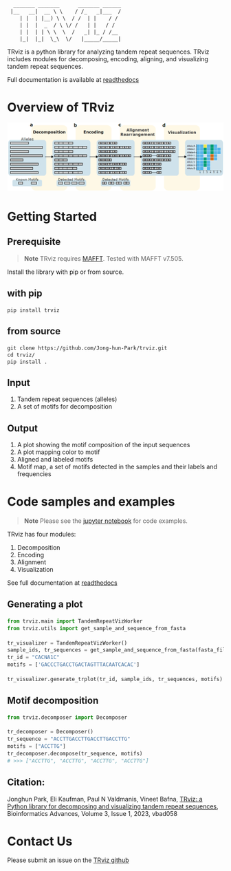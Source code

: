 ```
  _______ _______      _______ ______
 |__   __|  __ \ \    / /_   _|___  /
    | |  | |__) \ \  / /  | |    / / 
    | |  |  _  / \ \/ /   | |   / /  
    | |  | | \ \  \  /   _| |_ / /__ 
    |_|  |_|  \_\  \/   |_____/_____|

```
TRviz is a python library for analyzing tandem repeat sequences. TRviz includes modules for 
decomposing, encoding, aligning, and visualizing tandem repeat sequences.

Full documentation is available at [readthedocs](https://trviz.readthedocs.io/)

# Overview of TRviz
![](https://github.com/Jong-hun-Park/trviz/blob/main/examples/figures/TRviz_main_figure.png?raw=true)

# Getting Started

## Prerequisite
> **Note**
> TRviz requires [MAFFT](https://mafft.cbrc.jp/alignment/software/). Tested with MAFFT v7.505.

Install the library with pip or from source.
## with pip
```
pip install trviz
```

## from source
```
git clone https://github.com/Jong-hun-Park/trviz.git
cd trviz/
pip install .
```

## Input
1. Tandem repeat sequences (alleles)
2. A set of motifs for decomposition

## Output
1. A plot showing the motif composition of the input sequences
2. A plot mapping color to motif
3. Aligned and labeled motifs
4. Motif map, a set of motifs detected in the samples and their labels and frequencies 

# Code samples and examples
> **Note**
> Please see the [jupyter notebook](https://github.com/Jong-hun-Park/trviz/blob/main/examples/sample_code.ipynb) for code examples.

TRviz has four modules:
1. Decomposition
2. Encoding
3. Alignment
4. Visualization

See full documentation at [readthedocs](https://trviz.readthedocs.io/en/latest/)

## Generating a plot

```python
from trviz.main import TandemRepeatVizWorker
from trviz.utils import get_sample_and_sequence_from_fasta

tr_visualizer = TandemRepeatVizWorker()
sample_ids, tr_sequences = get_sample_and_sequence_from_fasta(fasta_file_path)
tr_id = "CACNA1C"
motifs = ['GACCCTGACCTGACTAGTTTACAATCACAC']

tr_visualizer.generate_trplot(tr_id, sample_ids, tr_sequences, motifs)
``` 

## Motif decomposition
```python
from trviz.decomposer import Decomposer

tr_decomposer = Decomposer()
tr_sequence = "ACCTTGACCTTGACCTTGACCTTG"
motifs = ["ACCTTG"]
tr_decomposer.decompose(tr_sequence, motifs)
# >>> ["ACCTTG", "ACCTTG", "ACCTTG", "ACCTTG"]
``` 

## Citation:
Jonghun Park, Eli Kaufman, Paul N Valdmanis, Vineet Bafna, [TRviz: a Python library for decomposing and visualizing tandem repeat sequences](https://doi.org/10.1093/bioadv/vbad058), Bioinformatics Advances, Volume 3, Issue 1, 2023, vbad058 

# Contact Us
Please submit an issue on the [TRviz github](https://github.com/Jong-hun-Park/trviz/issues)
